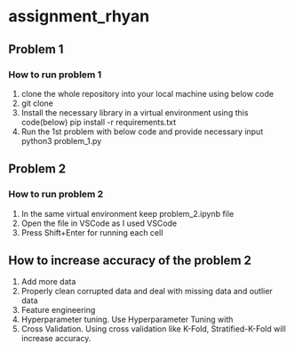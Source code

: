 # assignment_rhyan

## Problem 1
### How to run problem 1 
1. clone the whole repository into your local machine using below code 
2. git clone
2. Install the necessary library in a virtual environment using this code(below)
   pip install -r requirements.txt
3. Run the 1st problem with below code and provide necessary input 
   python3 problem_1.py

## Problem 2 
### How to run problem 2 
1. In the same virtual environment keep problem_2.ipynb file
2. Open the file in VSCode as I used VSCode
3. Press Shift+Enter for running each cell

## How to increase accuracy of the problem 2
1. Add more data
2. Properly clean corrupted data and deal with missing data and outlier data
3. Feature engineering
4. Hyperparameter tuning. Use Hyperparameter Tuning with 
5. Cross Validation. Using cross validation like K-Fold, Stratified-K-Fold will increase accuracy. 
